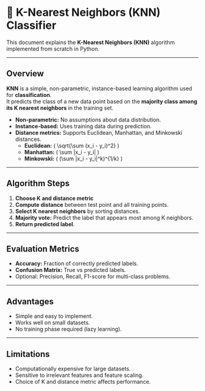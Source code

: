 # 📘 K-Nearest Neighbors (KNN) Classifier

This document explains the **K-Nearest Neighbors (KNN)** algorithm implemented from scratch in Python.

---

## **Overview**

**KNN** is a simple, non-parametric, instance-based learning algorithm used for **classification**.  
It predicts the class of a new data point based on the **majority class among its K nearest neighbors** in the training set.

- **Non-parametric:** No assumptions about data distribution.  
- **Instance-based:** Uses training data during prediction.  
- **Distance metrics:** Supports Euclidean, Manhattan, and Minkowski distances. 
  - **Euclidean:** \( \sqrt{\sum (x_i - y_i)^2} \)  
  - **Manhattan:** \( \sum |x_i - y_i| \)  
  - **Minkowski:** \( (\sum |x_i - y_i|^k)^{1/k} \)   

---

## **Algorithm Steps**

1. **Choose K and distance metric**  
2. **Compute distance** between test point and all training points.  
3. **Select K nearest neighbors** by sorting distances.  
4. **Majority vote:** Predict the label that appears most among K neighbors.  
5. **Return predicted label**.  

---

## **Evaluation Metrics**

- **Accuracy:** Fraction of correctly predicted labels.  
- **Confusion Matrix:** True vs predicted labels.  
- Optional: Precision, Recall, F1-score for multi-class problems.  

---

## **Advantages**

- Simple and easy to implement.  
- Works well on small datasets.  
- No training phase required (lazy learning).  

---

## **Limitations**

- Computationally expensive for large datasets.  
- Sensitive to irrelevant features and feature scaling.  
- Choice of K and distance metric affects performance.  
